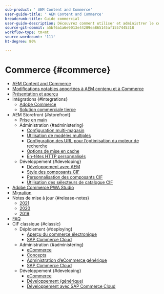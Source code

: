 ```yaml
---
sub-product: ' AEM Content and Commerce'
user-guide-title: ' AEM Content and Commerce'
breadcrumb-title: Guide commercial
user-guide-description: Découvrez comment utiliser et administrer le contenu AEM et Commerce.
source-git-commit: a5bf6a1a6e9013e44209ea865145af1557445318
workflow-type: tm+mt
source-wordcount: '111'
ht-degree: 80%

---
```



# Commerce {#commerce}

+ [ AEM Content and Commerce](/help/commerce/home.md)
+ [Modifications notables apportées à AEM contenu et à Commerce](cif/changes.md)
+ [Présentation et aperçu](cif/introduction.md)
+ Intégrations {#integrations}
   + [Adobe Commerce](cif/integrating/magento.md)
   + [Solution commerciale tierce](cif/integrating/third-party.md)
+ AEM Storefront {#storefront}
   + [Prise en main](cif/getting-started.md)
   + Administration {#administering}
      + [Configuration multi-magasin](cif/configuring/multi-store-setup.md)
      + [Utilisation de modèles multiples](cif/configuring/multi-template-usage.md)
      + [Configuration des URL pour l’optimisation du moteur de recherche](cif/configuring/advanced-url-configuration.md)
      + [Options de mise en cache](cif/configuring/caching.md)
      + [En-têtes HTTP personnalisés](/help/commerce/cif/configuring/custom-http-headers.md)
   + Développement {#developing}
      + [Développement avec AEM](cif/develop.md)
      + [Style des composants CIF](cif/customizing/style-cif-component.md)
      + [Personnalisation des composants CIF](cif/customizing/customize-cif-components.md)
      + [Utilisation des sélecteurs de catalogue CIF](cif/customizing/use-cif-pickers.md)
+ [Adobe Commerce PWA Studio](cif/pwa-studio/getting-started.md)
+ [Migration](cif/migration.md)
+ Notes de mise à jour {#release-notes}
   + [2021](cif/release-notes/release-notes-2021.md)
   + [2020](cif/release-notes/release-notes-2020.md)
   + [2019](cif/release-notes/release-notes-2019.md)
+ [FAQ](cif/faq.md)
+ CIF classique {#classic}
   + Déploiement {#deploying}
      + [Aperçu du commerce électronique](/help/commerce/cif-classic/deploying/ecommerce.md)
      + [SAP Commerce Cloud](/help/commerce/cif-classic/deploying/sap-commerce-cloud.md)
   + Administration {#administering}
      + [eCommerce](/help/commerce/cif-classic/administering/ecommerce.md)
      + [Concepts ](/help/commerce/cif-classic/administering/concepts.md)
      + [Administration d’eCommerce générique](/help/commerce/cif-classic/administering/generic.md)
      + [SAP Commerce Cloud](/help/commerce/cif-classic/administering/sap-commerce-cloud.md)
   + Développement {#developing}
      + [eCommerce](/help/commerce/cif-classic/developing/ecommerce.md)
      + [Développement (générique)](/help/commerce/cif-classic/developing/generic.md)
      + [Développement avec SAP Commerce Cloud](/help/commerce/cif-classic/developing/sap-commerce-cloud.md)

